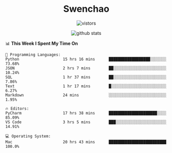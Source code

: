 <h1 align="center">Swenchao</h3>

<p align="center">
  <img src="https://visitor-badge.glitch.me/badge?page_id=Swenchao" alt="vistors" />
</p>

<p align="center">
  <img src="https://github-readme-stats.vercel.app/api?username=Swenchao&count_private=true&show_icons=true&theme=vue-dark&hide_title=true" alt="github stats" />
</p>

<!--START_SECTION:waka-->
📊 **This Week I Spent My Time On** 

```text
💬 Programming Languages: 
Python                   15 hrs 16 mins      ██████████████████░░░░░░░   73.68% 
JSON                     2 hrs 7 mins        ██░░░░░░░░░░░░░░░░░░░░░░░   10.24% 
SQL                      1 hr 37 mins        ██░░░░░░░░░░░░░░░░░░░░░░░   7.86% 
Text                     1 hr 17 mins        █░░░░░░░░░░░░░░░░░░░░░░░░   6.27% 
Markdown                 24 mins             ░░░░░░░░░░░░░░░░░░░░░░░░░   1.95%

🔥 Editors: 
PyCharm                  17 hrs 38 mins      █████████████████████░░░░   85.09% 
VS Code                  3 hrs 5 mins        ███░░░░░░░░░░░░░░░░░░░░░░   14.91%

💻 Operating System: 
Mac                      20 hrs 43 mins      █████████████████████████   100.0%

```


<!--END_SECTION:waka-->
